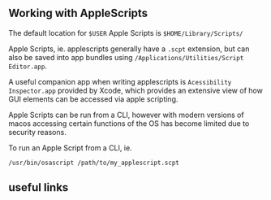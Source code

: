 ## Working with AppleScripts

<a name="working with applescripts"></a>


The default location for `$USER` Apple Scripts is `$HOME/Library/Scripts/`

Apple Scripts, ie. applescripts generally have a `.scpt` extension, but can also be saved into app bundles using `/Applications/Utilities/Script Editor.app`.

A useful companion app when writing applescripts is `Acessibility Inspector.app` provided by Xcode, which provides an extensive view of how GUI elements can be accessed via apple scripting.

Apple Scripts can be run from a CLI, however with modern versions of macos accessing certain functions of the OS has become limited due to security reasons.

To run an Apple Script from a CLI, ie.

```shell
/usr/bin/osascript /path/to/my_applescript.scpt
```

## useful links

<a name="useful-links"></a>


